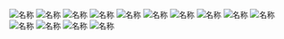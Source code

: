 ![名称](./jpe/P(1).jpg)
![名称](./jpe/P(2).jpg)
![名称](./jpe/P(3).jpg)
![名称](./jpe/P(4).jpg)
![名称](./jpe/P(5).jpg)
![名称](./jpe/P(6).jpg)
![名称](./jpe/P(7).jpg)
![名称](./jpe/P(8).jpg)
![名称](./jpe/P(9).jpg)
![名称](./jpe/P(10).jpg)
![名称](./jpe/P(11).jpg)
![名称](./jpe/P(12).jpg)
![名称](./jpe/P(13).jpg)
![名称](./jpe/P(14).jpg)






